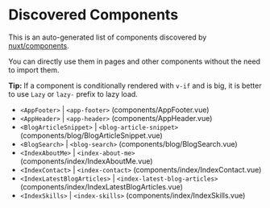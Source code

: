 # Discovered Components

This is an auto-generated list of components discovered by [nuxt/components](https://github.com/nuxt/components).

You can directly use them in pages and other components without the need to import them.

**Tip:** If a component is conditionally rendered with `v-if` and is big, it is better to use `Lazy` or `lazy-` prefix to lazy load.

- `<AppFooter>` | `<app-footer>` (components/AppFooter.vue)
- `<AppHeader>` | `<app-header>` (components/AppHeader.vue)
- `<BlogArticleSnippet>` | `<blog-article-snippet>` (components/blog/BlogArticleSnippet.vue)
- `<BlogSearch>` | `<blog-search>` (components/blog/BlogSearch.vue)
- `<IndexAboutMe>` | `<index-about-me>` (components/index/IndexAboutMe.vue)
- `<IndexContact>` | `<index-contact>` (components/index/IndexContact.vue)
- `<IndexLatestBlogArticles>` | `<index-latest-blog-articles>` (components/index/IndexLatestBlogArticles.vue)
- `<IndexSkills>` | `<index-skills>` (components/index/IndexSkills.vue)
